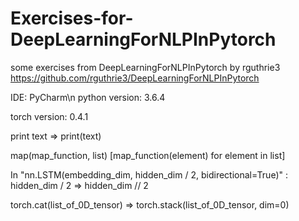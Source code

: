 # Exercises-for-DeepLearningForNLPInPytorch
some exercises from DeepLearningForNLPInPytorch by rguthrie3
https://github.com/rguthrie3/DeepLearningForNLPInPytorch

IDE: PyCharm\n
python version: 3.6.4

torch version: 0.4.1

print text => print(text)

map(map_function, list)  [map_function(element) for element in list]

In "nn.LSTM(embedding_dim, hidden_dim / 2, bidirectional=True)" : hidden_dim / 2 => hidden_dim // 2

torch.cat(list_of_0D_tensor) => torch.stack(list_of_0D_tensor, dim=0)
